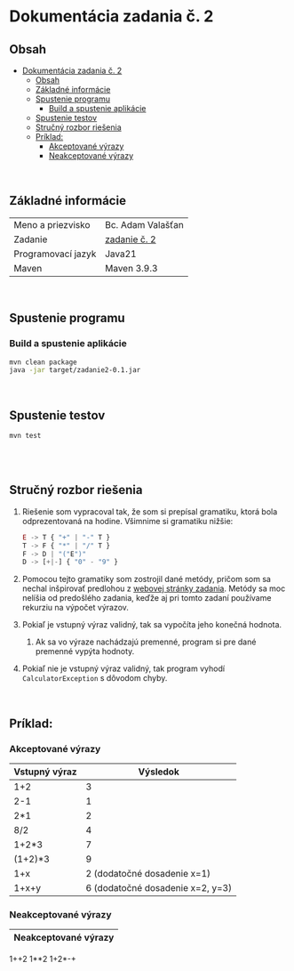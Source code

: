 # Dokumentácia zadania č. 2

## Obsah
- [Dokumentácia zadania č. 2](#dokumentácia-zadania-č-2)
	- [Obsah](#obsah)
	- [Základné informácie](#základné-informácie)
	- [Spustenie programu](#spustenie-programu)
		- [Build a spustenie aplikácie](#build-a-spustenie-aplikácie)
	- [Spustenie testov](#spustenie-testov)
	- [Stručný rozbor riešenia](#stručný-rozbor-riešenia)
	- [Príklad:](#príklad)
		- [Akceptované výrazy](#akceptované-výrazy)
		- [Neakceptované výrazy](#neakceptované-výrazy)

<br>

## Základné informácie
| | |
|-|-|
Meno a priezvisko | Bc. Adam Valašťan
Zadanie |	[zadanie č. 2](https://kurzy.kpi.fei.tuke.sk/fj/labs/05.html)
Programovací jazyk | Java21
Maven | Maven 3.9.3

<br>

## Spustenie programu
### Build a spustenie aplikácie
```sh
mvn clean package
java -jar target/zadanie2-0.1.jar
```

<br>

## Spustenie testov
```sh
mvn test
```

<br>
<br>

## Stručný rozbor riešenia
1. Riešenie som vypracoval tak, že som si prepísal gramatiku, ktorá bola odprezentovaná na hodine. Všimnime si gramatiku nižšie:
	```js
	E -> T { "+" | "-" T }
	T -> F { "*" | "/" T }
	F -> D | "("E")"
	D -> [+|-] { "0" - "9" }
	```

2. Pomocou tejto gramatiky som zostrojil dané metódy, pričom som sa nechal inšpirovať predlohou z [webovej stránky zadania](https://kurzy.kpi.fei.tuke.sk/fj/labs/05.html). Metódy sa moc nelíšia od predošlého zadania, keďže aj pri tomto zadaní používame rekurziu na výpočet výrazov.

3. Pokiaľ je vstupný výraz validný, tak sa vypočíta jeho konečná hodnota.
	1. Ak sa vo výraze nachádzajú premenné, program si pre dané premenné vypýta hodnoty.

4. Pokiaľ nie je vstupný výraz validný, tak program vyhodí `CalculatorException` s dôvodom chyby.

<br>

## Príklad:
### Akceptované výrazy
| Vstupný výraz | Výsledok |
|-|-|
1+2 | 3
2-1 | 1
2*1 | 2
8/2 | 4
1+2*3 | 7
(1+2)*3 | 9
1+x | 2 (dodatočné dosadenie x=1)
1+x+y | 6 (dodatočné dosadenie x=2, y=3)

### Neakceptované výrazy
| Neakceptované výrazy |
|-|
1++2
1**2
1+2*-+